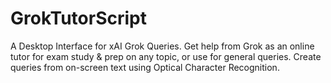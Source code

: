 # GrokTutorScript
A Desktop Interface for xAI Grok Queries. Get help from Grok as an online tutor for exam study &amp; prep on any topic, or use for general queries. Create queries from on-screen text using Optical Character Recognition.
